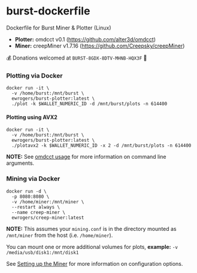 # burst-dockerfile
Dockerfile for Burst Miner & Plotter (Linux)

* **Plotter:** omdcct v0.1 (https://github.com/alter3d/omdcct)
* **Miner:** creepMiner v1.7.16 (https://github.com/Creepsky/creepMiner)

:moneybag: Donations welcomed at `BURST-8GDX-8DTV-MHNB-HQX3F` :bow:

### Plotting via Docker
    docker run -it \
      -v /home/burst:/mnt/burst \
      ewrogers/burst-plotter:latest \
      ./plot -k $WALLET_NUMERIC_ID -d /mnt/burst/plots -n 614400
#### Plotting using AVX2
    docker run -it \
      -v /home/burst:/mnt/burst \
      ewrogers/burst-plotter:latest \
      ./plotavx2 -k $WALLET_NUMERIC_ID -x 2 -d /mnt/burst/plots -n 614400


**NOTE:** See [omdcct usage](https://github.com/alter3d/omdcct) for more information on command line arguments.

### Mining via Docker
    docker run -d \
      -p 8080:8080 \
      -v /home/miner:/mnt/miner \
      --restart always \
      --name creep-miner \
      ewrogers/creep-miner:latest
      
**NOTE:** This assumes your `mining.conf` is in the directory mounted as `/mnt/miner` from the host (i.e. `/home/miner`).

You can mount one or more additional volumes for plots, **example:** `-v /media/usb/disk1:/mnt/disk1`

See [Setting up the Miner](https://github.com/Creepsky/creepMiner/wiki/Setting-up-the-miner) for more information on configuration options.
